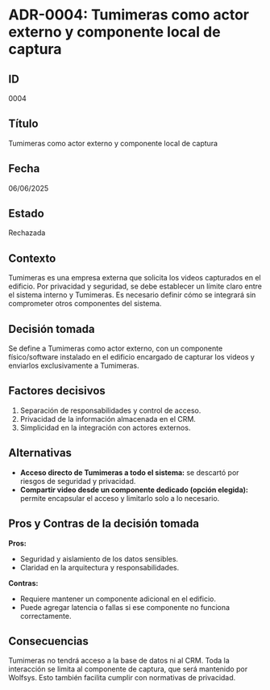 # ADR-0004: Tumimeras como actor externo y componente local de captura

## ID

0004

## Título

Tumimeras como actor externo y componente local de captura

## Fecha

06/06/2025

## Estado

Rechazada

## Contexto

Tumimeras es una empresa externa que solicita los videos capturados en el edificio. Por privacidad y seguridad, se debe establecer un límite claro entre el sistema interno y Tumimeras. Es necesario definir cómo se integrará sin comprometer otros componentes del sistema.

## Decisión tomada

Se define a Tumimeras como actor externo, con un componente físico/software instalado en el edificio encargado de capturar los videos y enviarlos exclusivamente a Tumimeras.

## Factores decisivos

1. Separación de responsabilidades y control de acceso.
2. Privacidad de la información almacenada en el CRM.
3. Simplicidad en la integración con actores externos.

## Alternativas

- **Acceso directo de Tumimeras a todo el sistema:** se descartó por riesgos de seguridad y privacidad.
- **Compartir video desde un componente dedicado (opción elegida):** permite encapsular el acceso y limitarlo solo a lo necesario.

## Pros y Contras de la decisión tomada

**Pros:**

- Seguridad y aislamiento de los datos sensibles.
- Claridad en la arquitectura y responsabilidades.

**Contras:**

- Requiere mantener un componente adicional en el edificio.
- Puede agregar latencia o fallas si ese componente no funciona correctamente.

## Consecuencias

Tumimeras no tendrá acceso a la base de datos ni al CRM. Toda la interacción se limita al componente de captura, que será mantenido por Wolfsys. Esto también facilita cumplir con normativas de privacidad.
